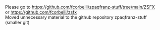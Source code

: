 Please go to https://github.com/fcorbelli/zpaqfranz-stuff/tree/main/ZSFX  
or https://github.com/fcorbelli/zsfx  
Moved unnecessary material to the github repository zpaqfranz-stuff (smaller git)
